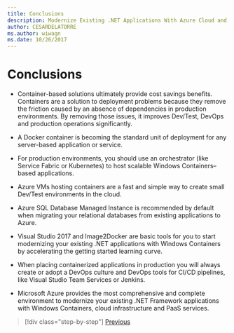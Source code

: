 ```yaml
---
title: Conclusions
description: Modernize Existing .NET Applications With Azure Cloud and Windows Containers | conclusions
author: CESARDELATORRE
ms.author: wiwagn
ms.date: 10/26/2017
---
```

# Conclusions

-   Container-based solutions ultimately provide cost savings benefits. Containers are a solution to deployment problems because they remove the friction caused by an absence of dependencies in production environments. By removing those issues, it improves Dev/Test, DevOps and production operations significantly.

-   A Docker container is becoming the standard unit of deployment for any server-based application or service.

-   For production environments, you should use an orchestrator (like Service Fabric or Kubernetes) to host scalable Windows Containers­­–based applications.

-   Azure VMs hosting containers are a fast and simple way to create small Dev/Test environments in the cloud.

-   Azure SQL Database Managed Instance is recommended by default when migrating your relational databases from existing applications to Azure.

-   Visual Studio 2017 and Image2Docker are basic tools for you to start modernizing your existing .NET applications with Windows Containers by accelerating the getting started learning curve.

-   When placing containerized applications in production you will always create or adopt a DevOps culture and DevOps tools for CI/CD pipelines, like Visual Studio Team Services or Jenkins.

-   Microsoft Azure provides the most comprehensive and complete environment to modernize your existing .NET Framework applications with Windows Containers, cloud infrastructure and PaaS services.

>[!div class="step-by-step"]
[Previous](walkthroughs-technical-get-started-overview.md)